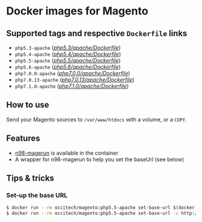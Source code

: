 # Docker images for Magento

## Supported tags and respective `Dockerfile` links

- `php5.3-apache` (_[php5.3/apache/Dockerfile](https://github.com/occitech/docker/blob/master/magento/php5.3/apache/Dockerfile)_)
- `php5.4-apache` (_[php5.4/apache/Dockerfile](https://github.com/occitech/docker/blob/master/magento/php5.4/apache/Dockerfile)_)
- `php5.5-apache` (_[php5.5/apache/Dockerfile](https://github.com/occitech/docker/blob/master/magento/php5.5/apache/Dockerfile)_)
- `php5.6-apache` (_[php5.6/apache/Dockerfile](https://github.com/occitech/docker/blob/master/magento/php5.6/apache/Dockerfile)_)
- `php7.0.0-apache` (_[php7.0.0/apache/Dockerfile](https://github.com/occitech/docker/blob/master/magento/php7.0.0/apache/Dockerfile)_)
- `php7.0.13-apache` (_[php7.0.13/apache/Dockerfile](https://github.com/occitech/docker/blob/master/magento/php7.0.13/apache/Dockerfile)_)
- `php7.1.0-apache` (_[php7.1.0/apache/Dockerfile](https://github.com/occitech/docker/blob/master/magento/php7.1.0/apache/Dockerfile)_)

## How to use

Send your Magento sources to `/var/www/htdocs` with a volume, or a `COPY`.

## Features

- [n98-magerun](https://github.com/netz98/n98-magerun) is available in the container
- A wrapper for n98-magerun to help you set the baseUrl (see below)

## Tips & tricks

### Set-up the base URL

```bash
$ docker run --rm occitech/magento:php5.5-apache set-base-url $(docker port $RUNNING_CONTAINER_ID_OR_NAME 80 | sed s/0.0.0.0://) # Only specifying a port for http://127.0.0.1:$PORT/
$ docker run --rm occitech/magento:php5.5-apache set-base-url -c http://my-custom-url/ # -c option for a custom url
```
